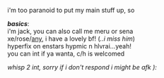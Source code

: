 i'm too paranoid to put my main stuff up, so

***basics***:  
i'm jack, you can also call me meru or sena  
xe/rose/[any](https://en.pronouns.page/@gigolo), i have a lovely bf! (*..i miss him*)  
hyperfix on enstars hypmic n hlvrai...yeah!  
you can int if ya wanta, c/h is welcomed  

*whisp 2 int, sorry if i don't respond i might be afk ):*
